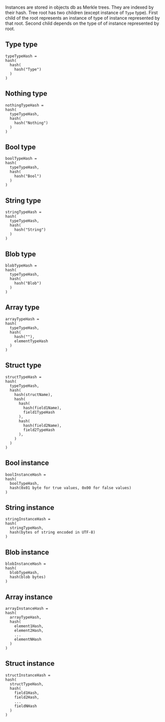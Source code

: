 
Instances are stored in objects db as Merkle trees.
They are indexed by their hash.
Tree root has two children (except instance of `Type` type).
First child of the root represents an instance of type of instance represented by that root.
Second child depends on the type of of instance represented by root.

Type type
---------

```
typeTypeHash =
hash(
  hash(
    hash("Type")
  )
)
```

Nothing type
---------

```
nothingTypeHash =
hash(
  typeTypeHash,
  hash(
    hash("Nothing")
  )
)
```

Bool type
---------

```
boolTypeHash =
hash(
  typeTypeHash,
  hash(
    hash("Bool")
  )
)
```

String type
-----------

```
stringTypeHash =
hash(
  typeTypeHash,
  hash(
    hash("String")
  )
)
```

Blob type
---------

```
blobTypeHash =
hash(
  typeTypeHash,
  hash(
    hash("Blob")
  )
)
```

Array type
----------

```
arrayTypeHash =
hash(
  typeTypeHash,
  hash(
    hash(""),
    elementTypeHash
  )
)
```

Struct type
-----------

```
structTypeHash =
hash(
  typeTypeHash,
  hash(
    hash(structName),
    hash(
      hash(
        hash(field1Name),
        field1TypeHash
      ),
      hash(
        hash(field2Name),
        field2TypeHash
      ),
    )
  )
)
```

Bool instance
---------------

```
boolInstanceHash =
hash(
  boolTypeHash,
  hash(0x01 byte for true values, 0x00 for false values)
)
```

String instance
---------------

```
stringInstanceHash =
hash(
  stringTypeHash,
  hash(bytes of string encoded in UTF-8)
)
```

Blob instance
-------------

```
blobInstanceHash =
hash(
  blobTypeHash,
  hash(blob bytes)
)
```

Array instance
--------------

```
arrayInstanceHash =
hash(
  arrayTypeHash,
  hash(
    element1Hash,
    element2Hash,
    ...
    elementNHash
  )
)
```

Struct instance
---------------

```
structInstanceHash =
hash(
  structTypeHash,
  hash(
    field1Hash,
    field2Hash,
    ...
    fieldNHash
  )
)
```

